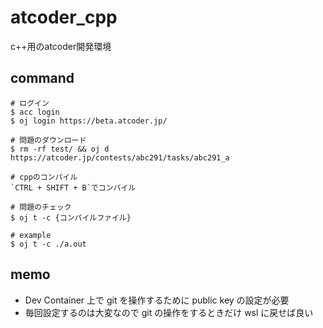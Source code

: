 # atcoder_cpp
c++用のatcoder開発環境

## command
```
# ログイン
$ acc login
$ oj login https://beta.atcoder.jp/

# 問題のダウンロード
$ rm -rf test/ && oj d https://atcoder.jp/contests/abc291/tasks/abc291_a

# cppのコンパイル
`CTRL + SHIFT + B`でコンパイル

# 問題のチェック
$ oj t -c {コンパイルファイル}

# example
$ oj t -c ./a.out
```

## memo
- Dev Container 上で git を操作するために public key の設定が必要
- 毎回設定するのは大変なので git の操作をするときだけ wsl に戻せば良い
